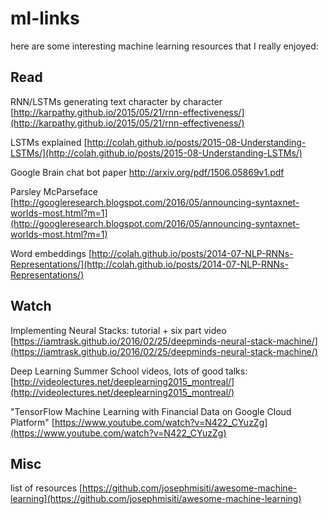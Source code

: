 # ml-links

here are some interesting machine learning resources that I really enjoyed:

## Read

RNN/LSTMs generating text character by character
[http://karpathy.github.io/2015/05/21/rnn-effectiveness/](http://karpathy.github.io/2015/05/21/rnn-effectiveness/)

LSTMs explained
[http://colah.github.io/posts/2015-08-Understanding-LSTMs/](http://colah.github.io/posts/2015-08-Understanding-LSTMs/)

Google Brain chat bot paper
[http://arxiv.org/pdf/1506.05869v1.pdf ](http://arxiv.org/pdf/1506.05869v1.pdf)

Parsley McParseface
[http://googleresearch.blogspot.com/2016/05/announcing-syntaxnet-worlds-most.html?m=1](http://googleresearch.blogspot.com/2016/05/announcing-syntaxnet-worlds-most.html?m=1)

Word embeddings
[http://colah.github.io/posts/2014-07-NLP-RNNs-Representations/](http://colah.github.io/posts/2014-07-NLP-RNNs-Representations/)

## Watch

Implementing Neural Stacks: tutorial + six part video
[https://iamtrask.github.io/2016/02/25/deepminds-neural-stack-machine/](https://iamtrask.github.io/2016/02/25/deepminds-neural-stack-machine/)

Deep Learning Summer School videos, lots of good talks:
[http://videolectures.net/deeplearning2015_montreal/](http://videolectures.net/deeplearning2015_montreal/)

"TensorFlow Machine Learning with Financial Data on Google Cloud Platform"
[https://www.youtube.com/watch?v=N422_CYuzZg](https://www.youtube.com/watch?v=N422_CYuzZg)

## Misc

list of resources
[https://github.com/josephmisiti/awesome-machine-learning](https://github.com/josephmisiti/awesome-machine-learning)
